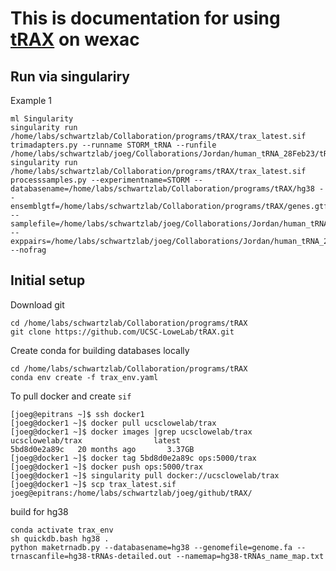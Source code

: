 # This is documentation for using [tRAX](https://github.com/UCSC-LoweLab/tRAX) on wexac

## Run via singulariry
Example 1
```
ml Singularity
singularity run /home/labs/schwartzlab/Collaboration/programs/tRAX/trax_latest.sif trimadapters.py --runname STORM_tRNA --runfile /home/labs/schwartzlab/joeg/Collaborations/Jordan/human_tRNA_28Feb23/tRAX/runfile.txt
singularity run /home/labs/schwartzlab/Collaboration/programs/tRAX/trax_latest.sif processsamples.py --experimentname=STORM --databasename=/home/labs/schwartzlab/Collaboration/programs/tRAX/hg38 --ensemblgtf=/home/labs/schwartzlab/Collaboration/programs/tRAX/genes.gtf --samplefile=/home/labs/schwartzlab/joeg/Collaborations/Jordan/human_tRNA_28Feb23/tRAX/samplefile.txt --exppairs=/home/labs/schwartzlab/joeg/Collaborations/Jordan/human_tRNA_28Feb23/tRAX/samplespairs.txt --nofrag
```

## Initial setup
Download git
```
cd /home/labs/schwartzlab/Collaboration/programs/tRAX
git clone https://github.com/UCSC-LoweLab/tRAX.git
```

Create conda for building databases locally
```
cd /home/labs/schwartzlab/Collaboration/programs/tRAX
conda env create -f trax_env.yaml
```


To pull docker and create `sif`
```
[joeg@epitrans ~]$ ssh docker1
[joeg@docker1 ~]$ docker pull ucsclowelab/trax
[joeg@docker1 ~]$ docker images |grep ucsclowelab/trax
ucsclowelab/trax                latest                            5bd8d0e2a89c   20 months ago       3.37GB
[joeg@docker1 ~]$ docker tag 5bd8d0e2a89c ops:5000/trax
[joeg@docker1 ~]$ docker push ops:5000/trax
[joeg@docker1 ~]$ singularity pull docker://ucsclowelab/trax
[joeg@docker1 ~]$ scp trax_latest.sif joeg@epitrans:/home/labs/schwartzlab/joeg/github/tRAX/
```


build for hg38
```
conda activate trax_env
sh quickdb.bash hg38 .
python maketrnadb.py --databasename=hg38 --genomefile=genome.fa --trnascanfile=hg38-tRNAs-detailed.out --namemap=hg38-tRNAs_name_map.txt
```

